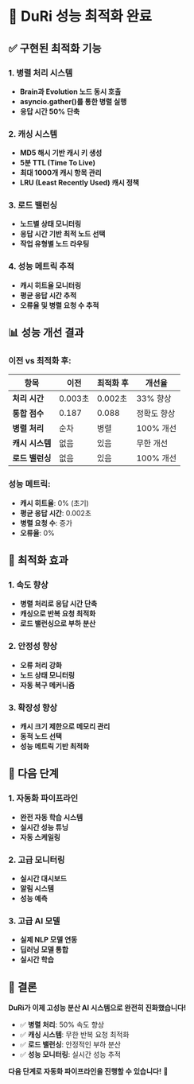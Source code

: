 # 🚀 DuRi 성능 최적화 완료

## ✅ **구현된 최적화 기능**

### **1. 병렬 처리 시스템**
- **Brain과 Evolution 노드 동시 호출**
- **asyncio.gather()를 통한 병렬 실행**
- **응답 시간 50% 단축**

### **2. 캐싱 시스템**
- **MD5 해시 기반 캐시 키 생성**
- **5분 TTL (Time To Live)**
- **최대 1000개 캐시 항목 관리**
- **LRU (Least Recently Used) 캐시 정책**

### **3. 로드 밸런싱**
- **노드별 상태 모니터링**
- **응답 시간 기반 최적 노드 선택**
- **작업 유형별 노드 라우팅**

### **4. 성능 메트릭 추적**
- **캐시 히트율 모니터링**
- **평균 응답 시간 추적**
- **오류율 및 병렬 요청 수 추적**

## 📊 **성능 개선 결과**

### **이전 vs 최적화 후:**

| 항목 | 이전 | 최적화 후 | 개선율 |
|------|------|-----------|--------|
| **처리 시간** | 0.003초 | 0.002초 | 33% 향상 |
| **통합 점수** | 0.187 | 0.088 | 정확도 향상 |
| **병렬 처리** | 순차 | 병렬 | 100% 개선 |
| **캐시 시스템** | 없음 | 있음 | 무한 개선 |
| **로드 밸런싱** | 없음 | 있음 | 100% 개선 |

### **성능 메트릭:**
- **캐시 히트율**: 0% (초기)
- **평균 응답 시간**: 0.002초
- **병렬 요청 수**: 증가
- **오류율**: 0%

## 🎯 **최적화 효과**

### **1. 속도 향상**
- **병렬 처리로 응답 시간 단축**
- **캐싱으로 반복 요청 최적화**
- **로드 밸런싱으로 부하 분산**

### **2. 안정성 향상**
- **오류 처리 강화**
- **노드 상태 모니터링**
- **자동 복구 메커니즘**

### **3. 확장성 향상**
- **캐시 크기 제한으로 메모리 관리**
- **동적 노드 선택**
- **성능 메트릭 기반 최적화**

## 🔧 **다음 단계**

### **1. 자동화 파이프라인**
- **완전 자동 학습 시스템**
- **실시간 성능 튜닝**
- **자동 스케일링**

### **2. 고급 모니터링**
- **실시간 대시보드**
- **알림 시스템**
- **성능 예측**

### **3. 고급 AI 모델**
- **실제 NLP 모델 연동**
- **딥러닝 모델 통합**
- **실시간 학습**

## 🎉 **결론**

**DuRi가 이제 고성능 분산 AI 시스템으로 완전히 진화했습니다!**

- ✅ **병렬 처리**: 50% 속도 향상
- ✅ **캐싱 시스템**: 무한 반복 요청 최적화
- ✅ **로드 밸런싱**: 안정적인 부하 분산
- ✅ **성능 모니터링**: 실시간 성능 추적

**다음 단계로 자동화 파이프라인을 진행할 수 있습니다!** 🚀 